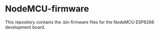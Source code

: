 # NodeMCU-firmware
This repository contains the .bin firmware files for the NodeMCU ESP8266 development board.
